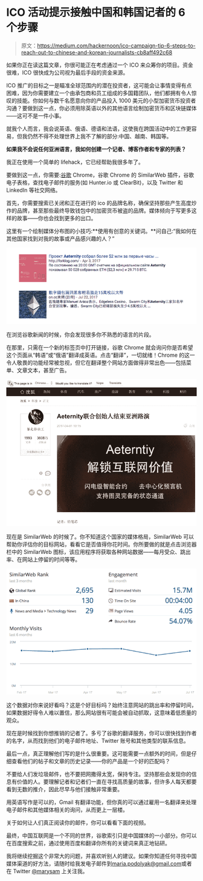 # ICO 活动提示接触中国和韩国记者的 6 个步骤

> 原文：<https://medium.com/hackernoon/ico-campaign-tip-6-steps-to-reach-out-to-chinese-and-korean-journalists-cb8aff492c68>

如果你正在读这篇文章，你很可能正在考虑通过一个 ICO 来众筹你的项目。资金很难，ICO 很快成为公司视为最后手段的资金来源。

ICO 推广的目标之一是瞄准全球范围内的潜在投资者，这可能会让事情变得有点困难，因为你需要建立一个由承包商和员工组成的多国籍团队，他们都拥有令人惊叹的技能。你如何与数千名愿意向你的产品投入 1000 美元的小型加密货币投资者沟通？要做到这一点，你必须用除英语以外的其他语言绘制加密货币和区块链媒体——这可不是一件小事。

就我个人而言，我会说英语、俄语、德语和法语，这使我在跨国活动中的工作更容易，但我仍然不得不处理世界上我不了解的部分:中国、越南、韩国等。

**如果我不会说任何亚洲语言，我如何创建一个记者、博客作者和专家的列表？**

我正在使用一个简单的 lifehack，它已经帮助我很多年了。

要做到这一点，你需要:[谷歌](https://hackernoon.com/tagged/google) Chrome，谷歌 Chrome 的 SimilarWeb 插件，谷歌电子表格，查找电子邮件的服务(如 Hunter.io 或 ClearBit)，以及 Twitter 和 LinkedIn 等社交网络。

首先，你需要搜索已关闭和正在进行的 ico 的品牌名称，确保坚持那些产生高度炒作的品牌，甚至那些最终导致钱包中的加密货币被盗的品牌。媒体倾向于写更多这样的故事——你也会找到更多的出口。

这里有一个绘制媒体分布图的小技巧:**使用有创意的关键词。**问自己:“我如何在其他国家找到对我的故事或产品感兴趣的人？”

![](img/4bc2a08b074af091957854d4deca5591.png)

在浏览谷歌新闻的时候，你会发现很多你不熟悉的语言的片段。

在那里，只需在一个新的标签页中打开链接，谷歌 Chrome 就会询问你是否希望这个页面从“韩语”或“俄语”翻译成英语。点击“翻译”，一切就绪！Chrome 的这一令人敬畏的功能经常被忽视，但它在翻译整个网站方面做得非常出色——包括菜单、文章文本，甚至广告。

![](img/8af6bba0766c62299b18c0d802cce6a3.png)

现在是 SimilarWeb 的时候了。你不知道这个国家的媒体格局，SimilarWeb 可以帮助你评估你的目标网站，看看它是否值得你花时间。你所要做的就是点击浏览器栏中的 SimilarWeb 图标，该应用程序将获取各种网站数据——每月受众、跳出率、在网站上停留的时间等等。

![](img/17dcad5e03ee249b71356412b9454e91.png)

这个数据对你来说好看吗？这是个好目标吗？始终注意网站的跳出率和停留时间，如果数据好得令人难以置信，那么网站很有可能会被自动抓取，这意味着低质量的观众。

现在是时候找到你想推销的记者了。多亏了谷歌的翻译服务，你可以很快找到作者的名字，从而找到他们的电子邮件地址、Twitter 账号和其他类型的联系信息。

最后一点，真正理解他们写的是什么很重要。这可能需要一点额外的时间，但是仔细查看他们的帖子和文章的历史记录——你的产品是一个好的匹配吗？

不要给人们发垃圾邮件，也不要把网撒得太宽，保持专注。坚持那些会发现你的信息有价值的人。要理解记者和记者们一直在寻找高质量的故事，但许多人每天都要看到无数的推介，因此尽早与他们接触非常重要。

用英语写作是可以的，Gmail 有翻译功能，但你真的可以通过雇用一名翻译来处理电子邮件和其他媒体相关的询问，从而更上一层楼。

关于如何让人们真正阅读你的邮件，你可以看看下面的视频。

最终，中国互联网是一个不同的世界，谷歌索引只是中国媒体的一小部分。你可以在百度搜索之前，通过使用百度和翻译你所有的关键词来真正地钻研。

我将继续挖掘这个非常大的问题，并喜欢听别人的建议。如果你知道任何寻找中国媒体渠道的好方法，请随时给我发电子邮件到[maria.podolyak@gmail.com](mailto:maria.podolyak@gmail.com)或者在 Twitter [@marysam](https://twitter.com/marysam) 上关注我。